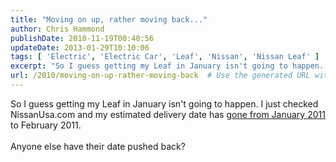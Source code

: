 ```yaml
---
title: "Moving on up, rather moving back..."
author: Chris Hammond
publishDate: 2010-11-19T00:40:56
updateDate: 2013-01-29T10:10:06
tags: [ 'Electric', 'Electric Car', 'Leaf', 'Nissan', 'Nissan Leaf' ]
excerpt: "So I guess getting my Leaf in January isn't going to happen. I just checked NissanUsa.com and my estimated delivery date has gone from January 2011 to February 2011.  Anyone else have their date pushed back?"
url: /2010/moving-on-up-rather-moving-back  # Use the generated URL with year
---
```

So I guess getting my Leaf in January isn't going to happen. I just checked NissanUsa.com and my estimated delivery date has <a href="https://www.leafowner.com/Forums/forumid/2/threadid/622/scope/posts.aspx">gone from January 2011</a> to February 2011.<br /> <br /> Anyone else have their date pushed back?
